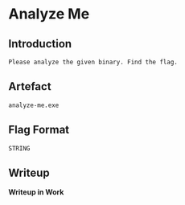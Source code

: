 # Analyze Me

## Introduction
```
Please analyze the given binary. Find the flag.
```

## Artefact
```
analyze-me.exe
```

## Flag Format
```
STRING
```

## Writeup

**Writeup in Work**


